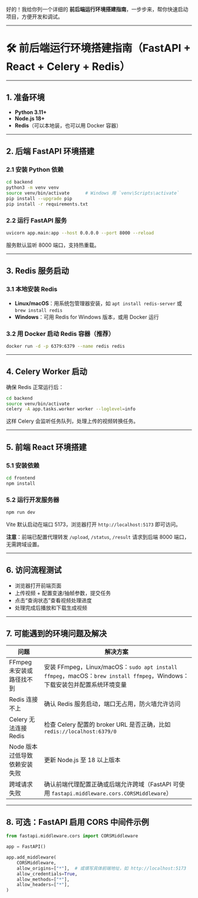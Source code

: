 好的！我给你列一个详细的 **前后端运行环境搭建指南**，一步步来，帮你快速启动项目，方便开发和调试。

---

# 🛠 前后端运行环境搭建指南（FastAPI + React + Celery + Redis）

---

## 1. 准备环境

* **Python 3.11+**
* **Node.js 18+**
* **Redis**（可以本地装，也可以用 Docker 容器）

---

## 2. 后端 FastAPI 环境搭建

### 2.1 安装 Python 依赖

```bash
cd backend
python3 -m venv venv
source venv/bin/activate      # Windows 用 `venv\Scripts\activate`
pip install --upgrade pip
pip install -r requirements.txt
```

### 2.2 运行 FastAPI 服务

```bash
uvicorn app.main:app --host 0.0.0.0 --port 8000 --reload
```

服务默认监听 8000 端口，支持热重载。

---

## 3. Redis 服务启动

### 3.1 本地安装 Redis

* **Linux/macOS**：用系统包管理器安装，如 `apt install redis-server` 或 `brew install redis`
* **Windows**：可用 Redis for Windows 版本，或用 Docker 运行

### 3.2 用 Docker 启动 Redis 容器（推荐）

```bash
docker run -d -p 6379:6379 --name redis redis
```

---

## 4. Celery Worker 启动

确保 Redis 正常运行后：

```bash
cd backend
source venv/bin/activate
celery -A app.tasks.worker worker --loglevel=info
```

这样 Celery 会监听任务队列，处理上传的视频转换任务。

---

## 5. 前端 React 环境搭建

### 5.1 安装依赖

```bash
cd frontend
npm install
```

### 5.2 运行开发服务器

```bash
npm run dev
```

Vite 默认启动在端口 5173，浏览器打开 `http://localhost:5173` 即可访问。

**注意**：前端已配置代理转发 `/upload`, `/status`, `/result` 请求到后端 8000 端口，无需跨域设置。

---

## 6. 访问流程测试

* 浏览器打开前端页面
* 上传视频 + 配置变速/抽帧参数，提交任务
* 点击“查询状态”查看视频处理进度
* 处理完成后播放和下载生成视频

---

## 7. 可能遇到的环境问题及解决

| 问题                | 解决方案                                                                                               |
| ----------------- | -------------------------------------------------------------------------------------------------- |
| FFmpeg 未安装或路径找不到  | 安装 FFmpeg，Linux/macOS：`sudo apt install ffmpeg`，macOS：`brew install ffmpeg`，Windows：下载安装包并配置系统环境变量 |
| Redis 连接不上        | 确认 Redis 服务启动，端口无占用，防火墙允许访问                                                                        |
| Celery 无法连接 Redis | 检查 Celery 配置的 broker URL 是否正确，比如 `redis://localhost:6379/0`                                        |
| Node 版本过低导致依赖安装失败 | 更新 Node.js 至 18 以上版本                                                                               |
| 跨域请求失败            | 确认前端代理配置正确或后端允许跨域（FastAPI 可使用 `fastapi.middleware.cors.CORSMiddleware`）                            |

---

## 8. 可选：FastAPI 启用 CORS 中间件示例

```python
from fastapi.middleware.cors import CORSMiddleware

app = FastAPI()

app.add_middleware(
    CORSMiddleware,
    allow_origins=["*"],  # 或填写具体前端地址，如 http://localhost:5173
    allow_credentials=True,
    allow_methods=["*"],
    allow_headers=["*"],
)
```